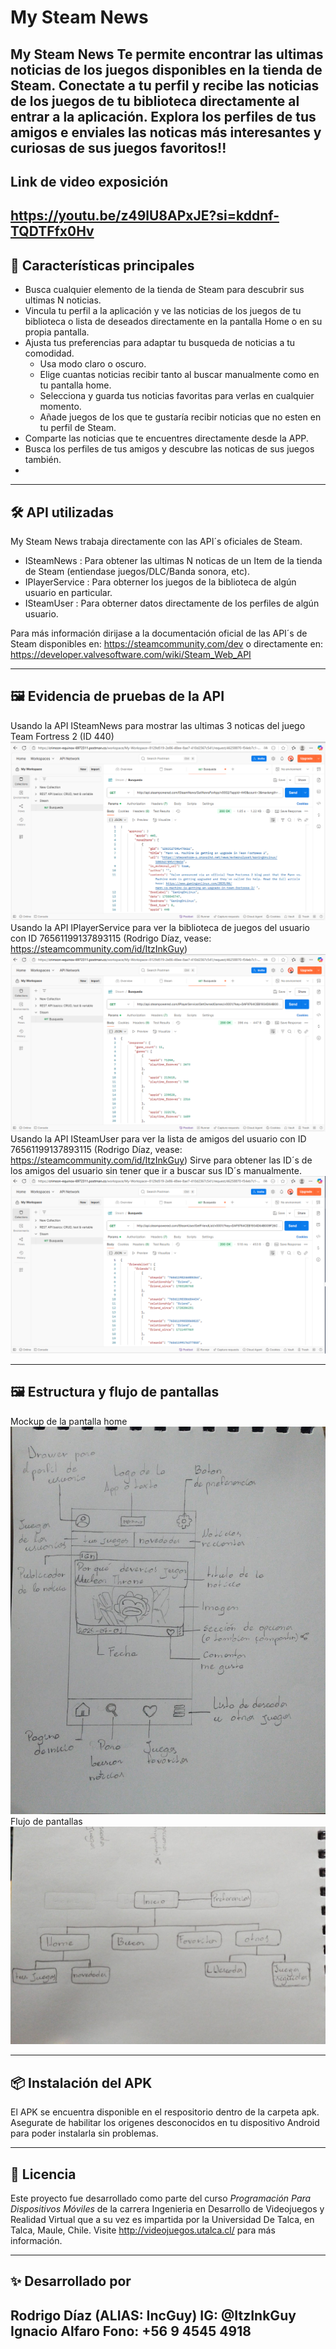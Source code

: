 # My Steam News 

**My Steam News** Te permite encontrar las ultimas noticias de los juegos disponibles en la tienda de Steam. Conectate a tu perfil y recibe las noticias de los juegos de tu biblioteca directamente al entrar a la aplicación. Explora los perfiles de tus amigos e enviales las noticas más interesantes y curiosas de sus juegos favoritos!!
---
## Link de video exposición
  https://youtu.be/z49lU8APxJE?si=kddnf-TQDTFfx0Hv
---
## 🚀 Características principales

- Busca cualquier elemento de la tienda de Steam para descubrir sus ultimas N noticias.
- Vincula tu perfil a la aplicación y ve las noticias de los juegos de tu biblioteca o lista de deseados directamente en la pantalla Home o en su propia pantalla.
- Ajusta tus preferencias para adaptar tu busqueda de noticias a tu comodidad.
  - Usa modo claro o oscuro.
  - Elige cuantas noticias recibir tanto al buscar manualmente como en tu pantalla home.
  - Selecciona y guarda tus noticias favoritas para verlas en cualquier momento. 
  - Añade juegos de los que te gustaría recibir noticias que no esten en tu perfil de Steam.
- Comparte las noticias que te encuentres directamente desde la APP.
- Busca los perfiles de tus amigos y descubre las noticas de sus juegos también.
- 
---

## 🛠️ API utilizadas

My Steam News trabaja directamente con las API´s oficiales de Steam.

- ISteamNews : Para obtener las ultimas N noticas de un Item de la tienda de Steam (entiendase juegos/DLC/Banda sonora, etc).
- IPlayerService : Para obterner los juegos de la biblioteca de algún usuario en particular.
- ISteamUser : Para obterner datos directamente de los perfiles de algún usuario.

Para más información dirijase a la documentación oficial de las API´s de Steam disponibles en: https://steamcommunity.com/dev o directamente en: https://developer.valvesoftware.com/wiki/Steam_Web_API

---

## 🖼️ Evidencia de pruebas de la API

Usando la API ISteamNews para mostrar las ultimas 3 noticas del juego Team Fortress 2 (ID 440)
![ISteamNews](capturas/noticias.PNG)
Usando la API IPlayerService para ver la biblioteca de juegos del usuario con ID 76561199137893115 (Rodrigo Díaz, vease: https://steamcommunity.com/id/ItzInkGuy)
![IPlayerService](capturas/biblioteca.PNG)
Usando la API ISteamUser para ver la lista de amigos del usuario con ID 76561199137893115 (Rodrigo Díaz, vease: https://steamcommunity.com/id/ItzInkGuy)
Sirve para obtener las ID´s de los amigos del usuario sin tener que ir a buscar sus ID´s manualmente.
![IPlayerService](capturas/amigos.PNG)

---

## 🖼️ Estructura y flujo de pantallas

Mockup de la pantalla home
![ISteamNews](capturas/mockup.jpeg)
Flujo de pantallas 
![IPlayerService](capturas/diagrama.jpeg)

---

## 📦 Instalación del APK

El APK se encuentra disponible en el respositorio dentro de la carpeta apk. Asegurate de habilitar los origenes desconocidos en tu dispositivo Android para 
poder instalarla sin problemas.

---

## 📄 Licencia

Este proyecto fue desarrollado como parte del curso *Programación Para Dispositivos Móviles* de la carrera Ingenieria en Desarrollo de Videojuegos y Realidad Virtual
que a su vez es impartida por la Universidad De Talca, en Talca, Maule, Chile. Visite http://videojuegos.utalca.cl/ para más información.

---

## ✨ Desarrollado por

**Rodrigo Díaz (ALIAS: IncGuy)**
IG: @ItzInkGuy
**Ignacio Alfaro**
Fono: +56 9 4545 4918
---
